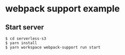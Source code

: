 # webpack support example

## Start server
```
$ cd serverless-s3
$ yarn install
$ yarn workspace webpack-support run start
```
